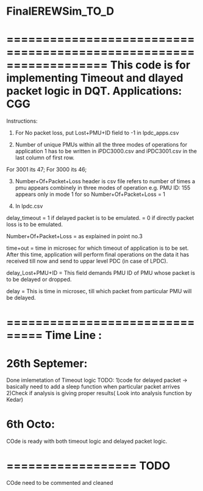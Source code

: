 FinalEREWSim_TO_D
=================
==================================================================
This code is for implementing Timeout and dlayed packet logic in DQT.
Applications:
				 CGG 
============================================================
Instructions:
1) For No packet loss, put Lost+PMU+ID field to -1 in lpdc_apps.csv

2) Number of unique PMUs within all the three modes of operations for application 1 has to be written in iPDC3000.csv and iPDC3001.csv in the last column of first row.

For 3001 its 47;
For 3000 its 46;

3) Number+Of+Packet+Loss header is csv file refers to number of times a pmu appears combinely in three modes of operation 
	e.g. PMU ID: 155 appears only in mode 1 for so Number+Of+Packet+Loss = 1
	
4) In lpdc.csv

delay_timeout = 1 if delayed packet is to be emulated.
			  = 0 if directly packet loss is to be emulated.

Number+Of+Packet+Loss = as explained in point no.3

time+out = time in microsec for which timeout of application is to be set. After this time, application will perform final operations on the data it has received till now and send to uppar level PDC (in case of LPDC).	
		
delay_Lost+PMU+ID = This field demands PMU ID of PMU whose packet is to be delayed or dropped.

delay = This is time in microsec, till which packet from particular PMU will be delayed.
	

===============================
Time Line : 
===============================

26th Septemer:
============================	
Done imlemetation of Timeout logic
TODO: 
1)code for delayed packet -> basically need to add a sleep function when particular packet arrives	
2)Check if analysis is giving proper results( Look into analysis function by Kedar)

6th Octo:
============================	
COde is ready with both timeout logic and delayed packet logic.


==================
TODO
================

COde need to be commented and cleaned
